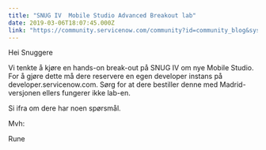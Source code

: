 ```yaml
---
title: "SNUG IV  Mobile Studio Advanced Breakout lab"
date: 2019-03-06T18:07:45.000Z
link: "https://community.servicenow.com/community?id=community_blog&sys_id=add1cc19db08fb48feb1a851ca961944"
---
```

<p>Hei Snuggere</p>
<p>Vi tenkte å kjøre en hands-on break-out på SNUG IV om nye Mobile Studio. For å gjøre dette må dere reservere en egen developer instans på developer.servicenow.com. Sørg for at dere bestiller denne med Madrid-versjonen ellers fungerer ikke lab-en.</p>
<p>Si ifra om dere har noen spørsmål.</p>
<p>Mvh:</p>
<p>Rune</p>